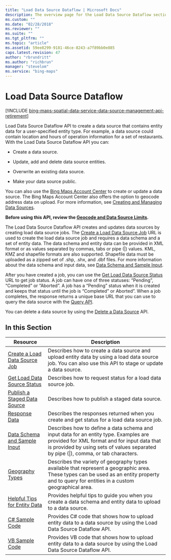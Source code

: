 ```yaml
---
title: "Load Data Source Dataflow | Microsoft Docs"
description: The overview page for the Load Data Source Dataflow section contains a description of the Load Data Source Dataflow API, used to create a data source that contains entity data for a user-specified entity type, and provides links to and descriptions of each article in this section.
ms.custom: ""
ms.date: "02/28/2018"
ms.reviewer: ""
ms.suite: ""
ms.tgt_pltfrm: ""
ms.topic: "article"
ms.assetid: 59ee8299-9181-46ce-8243-a7f89bb0e885
caps.latest.revision: 47
author: "rbrundritt"
ms.author: "richbrun"
manager: "stevelom"
ms.service: "bing-maps"
---
```


# Load Data Source Dataflow

[!INCLUDE [bing-maps-spatial-data-service-data-source-management-api-retirement](../../../includes/bing-maps-spatial-data-service-data-source-management-api-retirement.md)]

Load Data Source Dataflow API to create a data source that contains entity data for a user-specified entity type. For example, a data source could contain location and hours of operation information for a set of restaurants. With the Load Data Source Dataflow API you can:  
  
-   Create a data source.  
  
-   Update, add and delete data source entities.  
  
-   Overwrite an existing data source.  
  
-   Make your data source public.  
  
 You can also use the [Bing Maps Account Center](https://www.bingmapsportal.com) to create or update a data source. The Bing Maps Account Center also offers the option to geocode address data on upload. For more information, see [Creating and Managing Data Sources](https://msdn.microsoft.com/library/hh698204.aspx).  
  
 **Before using this API, review the [Geocode and Data Source Limits](../../geocode-and-data-source-limits.md).**  
  
 The Load Data Source Dataflow API creates and updates data sources by creating load data source jobs. The [Create a Load Data Source Job](../../data-source-management-api/load-data-source-dataflow/create-a-load-data-source-job-and-input-entity-data.md) URL is used to create the load data source job and requires a data schema and a set of entity data. The data schema and entity data can be provided in XML format or as values separated by commas, tabs or pipe (&#124;) values. KML, KMZ and shapefile formats are also supported. Shapefile data must be uploaded as a zipped set of .shp, .shx, and .dbf files. For more information about the data schema and input data, see [Data Schema and Sample Input](../../data-source-management-api/load-data-source-dataflow/load-data-source-data-schema-and-sample-input.md).  
  
 After you have created a job, you can use the [Get Load Data Source Status](../../data-source-management-api/load-data-source-dataflow/get-load-data-source-status.md) URL to get job status. A job can have one of three statuses: “Pending”, “Completed” or “Aborted”. A job has a “Pending” status when it is created and keeps that status until the job is “Completed” or Aborted”. When a job completes, the response returns a unique base URL that you can use to query the data source with the [Query API](../../query-api/index.md).  
  
 You can delete a data source by using the [Delete a Data Source](../../data-source-management-api/delete-data-source.md) API.  
  
## In this Section  
 
|Resource|Description|  
|-|-|  
|[Create a Load Data Source Job](../../data-source-management-api/load-data-source-dataflow/create-a-load-data-source-job-and-input-entity-data.md)|Describes how to create a data source and upload entity data by using a load data source job. You can also use this API to stage or update a data source.|  
|[Get Load Data Source Status](../../data-source-management-api/load-data-source-dataflow/get-load-data-source-status.md)|Describes how to request status for a load data source job.|  
|[Publish a Staged Data Source](../../data-source-management-api/load-data-source-dataflow/publish-staged-data-source.md)|Describes how to publish a staged data source.|  
|[Response Data](../../data-source-management-api/load-data-source-dataflow/load-data-source-dataflow-response-description.md)|Describes the responses returned when you create and get status for a load data source job.|  
|[Data Schema and Sample Input](../../data-source-management-api/load-data-source-dataflow/load-data-source-data-schema-and-sample-input.md)|Describes how to define a data schema and input data for an entity type. Examples are provided for XML format and for input data that is provided by using sets of values separated by pipe (&#124;), comma, or tab characters.|  
|[Geography Types](../../data-source-management-api/load-data-source-dataflow/geography-types.md)|Describes the variety of geography types available that represent a geographic area. These types can be used as an entity property and to query for entities in a custom geographical area.|  
|[Helpful Tips for Entity Data](../../data-source-management-api/load-data-source-dataflow/helpful-tips-for-entity-data.md)|Provides helpful tips to guide you when you create a data schema and entity data to upload to a data source.|  
|[C# Sample Code](../../data-source-management-api/load-data-source-dataflow/load-data-source-dataflow-sample-code-csharp.md)|Provides C# code that shows how to upload entity data to a data source by using the Load Data Source Dataflow API.|  
|[VB Sample Code](../../data-source-management-api/load-data-source-dataflow/load-data-source-dataflow-sample-code-vb.md)|Provides VB code that shows how to upload entity data to a data source by using the Load Data Source Dataflow API.|